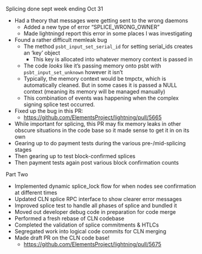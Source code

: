 Splicing done sept week ending Oct 31

* Had a theory that messages were getting sent to the wrong daemons
    * Added a new type of error “SPLICE_WRONG_OWNER”
    * Made lightningd report this error in some places I was investigating
* Found a rather difficult memleak bug
    * The method `psbt_input_set_serial_id` for setting serial_ids creates an ‘key’ object
        * This key is allocated into whatever memory context is passed in
    * The code *looks* like it’s passing memory onto psbt with `psbt_input_set_unknown` however it isn’t
    * Typically, the memory context would be tmpctx, which is automatically cleaned. But in some cases it is passed a NULL context (meaning its memory will be managed manually)
    * This combination of events was happening when the complex signing splice test occurred.
* Fixed up the bug in this PR:
    * https://github.com/ElementsProject/lightning/pull/5665
* While important for splicing, this PR may fix memory leaks in other obscure situations in the code base so it made sense to get it in on its own
* Gearing up to do payment tests during the various pre-/mid-splicing stages
* Then gearing up to test block-confirmed splices
* Then payment tests again post various block confirmation counts

Part Two
* Implemented dynamic splice_lock flow for when nodes see confirmation at different times
* Updated CLN splice RPC interface to show clearer error messages
* Improved splice test to handle all phases of splice and bundled it
* Moved out developer debug code in preparation for code merge
* Performed a fresh rebase of CLN codebase
* Completed the validation of splice commitments & HTLCs
* Segregated work into logical code commits for CLN merging
* Made draft PR on the CLN code base!
    * https://github.com/ElementsProject/lightning/pull/5675
